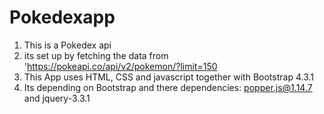 # Pokedexapp
1. This is a Pokedex api 
2. its set up by fetching the data from 'https://pokeapi.co/api/v2/pokemon/?limit=150
3. This App uses HTML, CSS and javascript together with Bootstrap 4.3.1
4. Its depending on Bootstrap and there dependencies: popper.js@1.14.7 and jquery-3.3.1